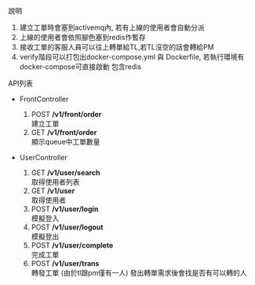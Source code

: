 
說明
1. 建立工單時會塞到activemq內, 若有上線的使用者會自動分派
2. 上線的使用者會依照腳色塞到redis作暫存   
3. 接收工單的客服人員可以往上轉單給TL,若TL沒空的話會轉給PM
3. verify階段可以打包出docker-compose.yml 與 Dockerfile, 若執行環境有docker-compose可直接啟動
包含redis
   
API列表
* FrontController
  1. POST  **/v1/front/order**  <br> 建立工單
  1. GET  **/v1/front/order** <br>  顯示queue中工單數量 
    
* UserController
  1. GET  **/v1/user/search**  <br> 取得使用者列表
  1. GET  **/v1/user** <br>  取得使用者
  1. POST  **/v1/user/login**  <br> 模擬登入
  1. POST  **/v1/user/logout**  <br> 模擬登出
  1. POST  **/v1/user/complete**  <br> 完成工單
  1. POST  **/v1/user/trans**  <br> 轉發工單 (由於tl跟pm僅有一人) 發出轉單需求後會找是否有可以轉的人         